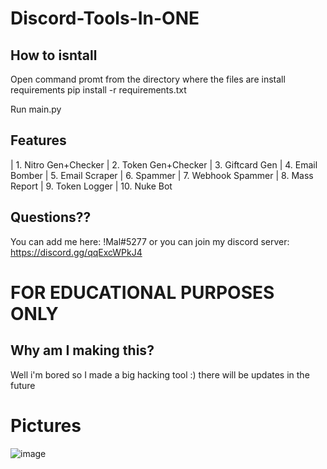 # Discord-Tools-In-ONE

## How to isntall
Open command promt from the directory where the files are
install requirements
pip install -r requirements.txt

Run main.py

## Features
   | 1. Nitro Gen+Checker 
   | 2. Token Gen+Checker 
   | 3. Giftcard Gen 
   | 4. Email Bomber 
   | 5. Email Scraper 
   | 6. Spammer
   | 7. Webhook Spammer 
   | 8. Mass Report 
   | 9. Token Logger 
   | 10. Nuke Bot 

## Questions??
You can add me here: !Mal#5277
or you can join my discord server: https://discord.gg/qqExcWPkJ4

# FOR EDUCATIONAL PURPOSES ONLY

## Why am I making this?
Well i'm bored so I made a big hacking tool :) there will be updates in the future

# Pictures

![image](https://user-images.githubusercontent.com/93126019/147408253-3c3034e8-e4df-4076-a542-8956f50f4339.png)
